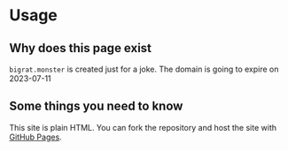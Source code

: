 # Usage

## Why does this page exist

`bigrat.monster` is created just for a joke. The domain is going to expire on 2023-07-11

## Some things you need to know

This site is plain HTML. You can fork the repository and host the site with [GitHub Pages](https://pages.github.com/).
